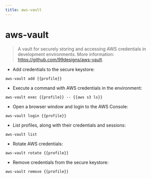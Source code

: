 ```yaml
---
title: aws-vault
---
```

# aws-vault

> A vault for securely storing and accessing AWS credentials in development environments.
> More information: <https://github.com/99designs/aws-vault>.

- Add credentials to the secure keystore:

`aws-vault add {{profile}}`

- Execute a command with AWS credentials in the environment:

`aws-vault exec {{profile}} -- {{aws s3 ls}}`

- Open a browser window and login to the AWS Console:

`aws-vault login {{profile}}`

- List profiles, along with their credentials and sessions:

`aws-vault list`

- Rotate AWS credentials:

`aws-vault rotate {{profile}}`

- Remove credentials from the secure keystore:

`aws-vault remove {{profile}}`
